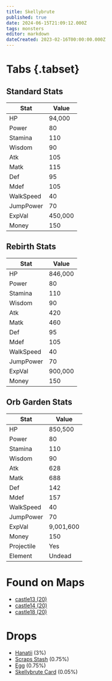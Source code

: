 ```yaml
---
title: Skellybrute
published: true
date: 2024-06-15T21:09:12.000Z
tags: monsters
editor: markdown
dateCreated: 2023-02-16T00:00:00.000Z
---
```


# Tabs {.tabset}

## Standard Stats

|Stat|Value|
|-|-|
|HP|94,000|
|Power|80|
|Stamina|110|
|Wisdom|90|
|Atk|105|
|Matk|115|
|Def|95|
|Mdef|105|
|WalkSpeed|40|
|JumpPower|70|
|ExpVal|450,000|
|Money|150|
## Rebirth Stats

|Stat|Value|
|-|-|
|HP|846,000|
|Power|80|
|Stamina|110|
|Wisdom|90|
|Atk|420|
|Matk|460|
|Def|95|
|Mdef|105|
|WalkSpeed|40|
|JumpPower|70|
|ExpVal|900,000|
|Money|150|
## Orb Garden Stats

|Stat|Value|
|-|-|
|HP|850,500|
|Power|80|
|Stamina|110|
|Wisdom|90|
|Atk|628|
|Matk|688|
|Def|142|
|Mdef|157|
|WalkSpeed|40|
|JumpPower|70|
|ExpVal|9,001,600|
|Money|150|
|Projectile|Yes|
|Element|Undead|

# Found on Maps
 * [castle13 (20)](/maps/castle13)
 * [castle14 (20)](/maps/castle14)
 * [castle18 (20)](/maps/castle18)

# Drops
 * [Hanatii](/items/hanatii) (3%)
 * [Scraps Stash](/items/scraps-stash) (0.75%)
 * [Egg](/items/egg) (0.75%)
 * [Skellybrute Card](/items/skellybrute-card) (0.05%)
